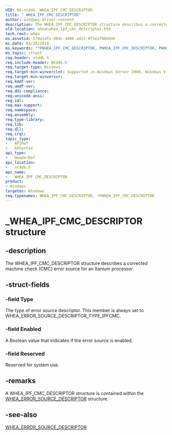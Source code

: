 ```yaml
---
UID: NS:ntddk._WHEA_IPF_CMC_DESCRIPTOR
title: "_WHEA_IPF_CMC_DESCRIPTOR"
author: windows-driver-content
description: The WHEA_IPF_CMC_DESCRIPTOR structure describes a corrected machine check (CMC) error source for an Itanium processor.
old-location: whea\whea_ipf_cmc_descriptor.htm
tech.root: whea
ms.assetid: 570a1dfa-d6dc-4886-ad13-0f3e1f88ddde
ms.date: 02/20/2018
ms.keywords: "*PWHEA_IPF_CMC_DESCRIPTOR, PWHEA_IPF_CMC_DESCRIPTOR, PWHEA_IPF_CMC_DESCRIPTOR structure pointer [WHEA Drivers and Applications], WHEA_IPF_CMC_DESCRIPTOR, WHEA_IPF_CMC_DESCRIPTOR structure [WHEA Drivers and Applications], _WHEA_IPF_CMC_DESCRIPTOR, ntddk/PWHEA_IPF_CMC_DESCRIPTOR, ntddk/WHEA_IPF_CMC_DESCRIPTOR, whea.whea_ipf_cmc_descriptor, whearef_825e6302-2ef1-4277-9fd5-4855d64fce9d.xml"
ms.topic: struct
req.header: ntddk.h
req.include-header: Ntddk.h
req.target-type: Windows
req.target-min-winverclnt: Supported in Windows Server 2008, Windows Vista SP1, and later versions of Windows.
req.target-min-winversvr: 
req.kmdf-ver: 
req.umdf-ver: 
req.ddi-compliance: 
req.unicode-ansi: 
req.idl: 
req.max-support: 
req.namespace: 
req.assembly: 
req.type-library: 
req.lib: 
req.dll: 
req.irql: 
topic_type:
-	APIRef
-	kbSyntax
api_type:
-	HeaderDef
api_location:
-	ntddk.h
api_name:
-	WHEA_IPF_CMC_DESCRIPTOR
product:
- Windows
targetos: Windows
req.typenames: WHEA_IPF_CMC_DESCRIPTOR, *PWHEA_IPF_CMC_DESCRIPTOR
---
```


# _WHEA_IPF_CMC_DESCRIPTOR structure


## -description


The WHEA_IPF_CMC_DESCRIPTOR structure describes a corrected machine check (CMC) error source for an Itanium processor.


## -struct-fields




### -field Type

The type of error source descriptor. This member is always set to WHEA_ERROR_SOURCE_DESCRIPTOR_TYPE_IPFCMC.


### -field Enabled

A Boolean value that indicates if the error source is enabled.


### -field Reserved

Reserved for system use.


## -remarks



A WHEA_IPF_CMC_DESCRIPTOR structure is contained within the <a href="https://msdn.microsoft.com/library/windows/hardware/ff560505">WHEA_ERROR_SOURCE_DESCRIPTOR</a> structure.




## -see-also




<a href="https://msdn.microsoft.com/library/windows/hardware/ff560505">WHEA_ERROR_SOURCE_DESCRIPTOR</a>
 

 

